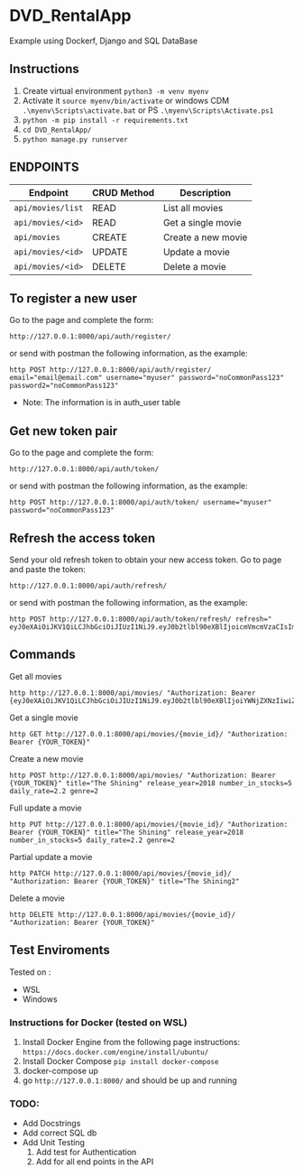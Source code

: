 # DVD_RentalApp
Example using Dockerf, Django and SQL DataBase

## Instructions
1. Create virtual environment `python3 -m venv myenv`
2. Activate it `source myenv/bin/activate` or windows CDM `.\myenv\Scripts\activate.bat` or PS `.\myenv\Scripts\Activate.ps1` 
3. `python -m pip install -r requirements.txt`
4. `cd DVD_RentalApp/`
5. `python manage.py runserver`

## ENDPOINTS
Endpoint | CRUD Method | Description
-- |-- |--
`api/movies/list` |  READ | List all movies
`api/movies/<id>` | READ | Get a single movie
`api/movies` | CREATE | Create a new movie
`api/movies/<id>` | UPDATE | Update a movie
`api/movies/<id>` | DELETE | Delete a movie

## To register a new user

Go to the page and complete the form:
```
http://127.0.0.1:8000/api/auth/register/
```
or send with postman the following information, as the example:
```
http POST http://127.0.0.1:8000/api/auth/register/ email="email@email.com" username="myuser" password="noCommonPass123" password2="noCommonPass123"
```
- Note: The information is in auth_user table

## Get new token pair

Go to the page and complete the form:
```
http://127.0.0.1:8000/api/auth/token/
```
or send with postman the following information, as the example:
```
http POST http://127.0.0.1:8000/api/auth/token/ username="myuser" password="noCommonPass123"
```

## Refresh the access token
Send your old refresh token to obtain your new access token.
Go to page and paste the token: 
```
http://127.0.0.1:8000/api/auth/refresh/
```
or send with postman the following information, as the example:
```
http POST http://127.0.0.1:8000/api/auth/token/refresh/ refresh="
eyJ0eXAiOiJKV1QiLCJhbGciOiJIUzI1NiJ9.eyJ0b2tlbl90eXBlIjoicmVmcmVzaCIsImV4cCI6MTY2MTcwNDI2MCwianRpIjoiOTYxMTg0YjVkMzZhNDZkZjg2ZjcxZDdkNWI2ODBjNWQiLCJ1c2VyX2lkIjozfQ.-70g8mc2rcZa0jDtLmhhEFaoWIcfc6F1JlbekHLHzuM"
```

## Commands
Get all movies
```
http http://127.0.0.1:8000/api/movies/ "Authorization: Bearer {eyJ0eXAiOiJKV1QiLCJhbGciOiJIUzI1NiJ9.eyJ0b2tlbl90eXBlIjoiYWNjZXNzIiwiZXhwIjoxNjYxNjE5MTUxLCJqdGkiOiJjNGU3MzViYjUzYTA0ZTBjYjAyOTM1OGY2ZmNkMDQ1ZCIsInVzZXJfaWQiOjJ9.l5Se847FJcXumUFQGoONL6hT40sZ06nNsGo6uTnx_6Y}" 
```

Get a single movie
```
http GET http://127.0.0.1:8000/api/movies/{movie_id}/ "Authorization: Bearer {YOUR_TOKEN}" 
```

Create a new movie
```
http POST http://127.0.0.1:8000/api/movies/ "Authorization: Bearer {YOUR_TOKEN}" title="The Shining" release_year=2018 number_in_stocks=5 daily_rate=2.2 genre=2
```

Full update a movie
```
http PUT http://127.0.0.1:8000/api/movies/{movie_id}/ "Authorization: Bearer {YOUR_TOKEN}" title="The Shining" release_year=2018 number_in_stocks=5 daily_rate=2.2 genre=2
```

Partial update a movie
```
http PATCH http://127.0.0.1:8000/api/movies/{movie_id}/ "Authorization: Bearer {YOUR_TOKEN}" title="The Shining2" 
```

Delete a movie
```
http DELETE http://127.0.0.1:8000/api/movies/{movie_id}/ "Authorization: Bearer {YOUR_TOKEN}"
```

## Test Enviroments
Tested on :
- WSL
- Windows

### Instructions for Docker (tested on WSL)
1. Install Docker Engine from the following page instructions: `https://docs.docker.com/engine/install/ubuntu/`
2. Install Docker Compose `pip install docker-compose`
3. docker-compose up
4. go `http://127.0.0.1:8000/` and should be up and running


### TODO:
- Add Docstrings
- Add correct SQL db
- Add Unit Testing
  1. Add test for Authentication 
  2. Add for all end points in the API


